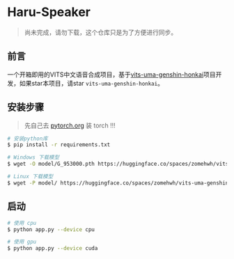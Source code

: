 # Haru-Speaker



> 尚未完成，请勿下载，这个仓库只是为了方便进行同步。

## 前言

一个开箱即用的VITS中文语音合成项目，基于[vits-uma-genshin-honkai](https://github.com/wuheyi/vits-uma-genshin-honkai)项目开发，如果star本项目，请star `vits-uma-genshin-honkai`。


## 安装步骤

> 先自己去 [pytorch.org](https://pytorch.org) 装 torch !!!

```bash
# 安装python库
$ pip install -r requirements.txt

# Windows 下载模型
$ wget -O model/G_953000.pth https://huggingface.co/spaces/zomehwh/vits-uma-genshin-honkai/resolve/main/model/G_953000.pth

# Linux 下载模型
$ wget -P model/ https://huggingface.co/spaces/zomehwh/vits-uma-genshin-honkai/resolve/main/model/G_953000.pth
```


## 启动

```bash
# 使用 cpu
$ python app.py --device cpu

# 使用 gpu
$ python app.py --device cuda
```